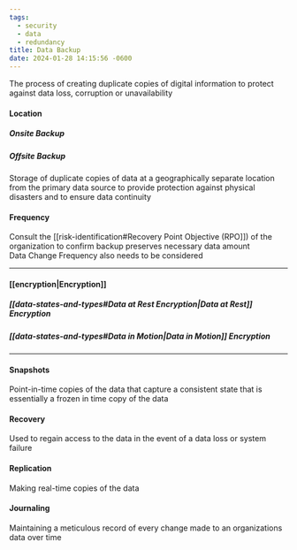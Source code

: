 ```yaml
---
tags:
  - security
  - data
  - redundancy
title: Data Backup
date: 2024-01-28 14:15:56 -0600
---
```


The process of creating duplicate copies of digital information to protect against data loss, corruption or unavailability

#### Location

##### Onsite Backup
##### Offsite Backup
Storage of duplicate copies of data at a geographically separate location from the primary data source to provide protection against physical disasters and to ensure data continuity

#### Frequency
Consult the [[risk-identification#Recovery Point Objective (RPO]]) of the organization to confirm backup preserves necessary data amount  
Data Change Frequency also needs to be considered

---

#### [[encryption|Encryption]]

##### [[data-states-and-types#Data at Rest Encryption|Data at Rest]] Encryption
##### [[data-states-and-types#Data in Motion|Data in Motion]] Encryption

---

#### Snapshots
Point-in-time copies of the data that capture a consistent state that is essentially a frozen in time copy of the data

#### Recovery
Used to regain access to the data in the event of a data loss or system failure

#### Replication
Making real-time copies of the data

#### Journaling
Maintaining a meticulous record of every change made to an organizations data over time
